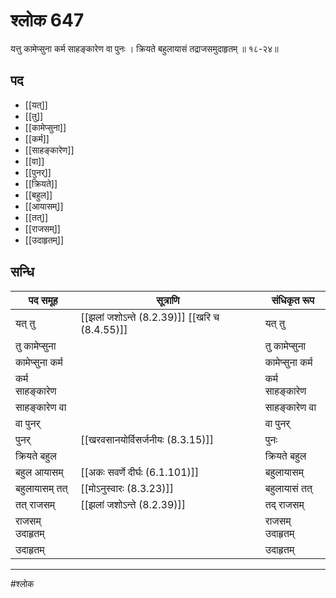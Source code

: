 # श्लोक 647

यत्तु कामेप्सुना कर्म साहङ्कारेण वा पुनः ।
क्रियते बहुलायासं तद्राजसमुदाहृतम् ॥ १८-२४॥


## पद 

- [[यत्]]
- [[तु]]
- [[कामेप्सुना]]
- [[कर्म]]
- [[साहङ्कारेण]]
- [[वा]]
- [[पुनर्]]
- [[क्रियते]]
- [[बहुल]]
- [[आयासम्]]
- [[तत्]]
- [[राजसम्]]
- [[उदाहृतम्]]

## सन्धि

| पद समूह | सूत्राणि | संधिकृत रूप |
| ----- | ----- | ----- |
| यत् तु |  [[झलां जशोऽन्ते (8.2.39)]] [[खरि च (8.4.55)]] | यत् तु |
| तु कामेप्सुना |  | तु कामेप्सुना |
| कामेप्सुना कर्म |  | कामेप्सुना कर्म |
| कर्म साहङ्कारेण |  | कर्म साहङ्कारेण |
| साहङ्कारेण वा |  | साहङ्कारेण वा |
| वा पुनर् |  | वा पुनर् |
| पुनर् |  [[खरवसानयोर्विसर्जनीयः (8.3.15)]] | पुनः |
| क्रियते बहुल |  | क्रियते बहुल |
| बहुल आयासम् |  [[अकः सवर्णे दीर्घः (6.1.101)]] | बहुलायासम् |
| बहुलायासम् तत् |  [[मोऽनुस्वारः (8.3.23)]] | बहुलायासं तत् |
| तत् राजसम् |  [[झलां जशोऽन्ते (8.2.39)]] | तद् राजसम् |
| राजसम् उदाहृतम् |  | राजसम् उदाहृतम् |
| उदाहृतम् |  | उदाहृतम् |


---

#श्लोक